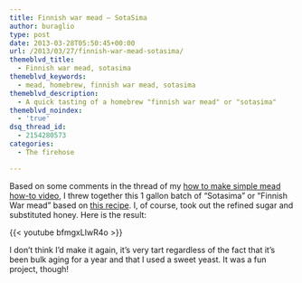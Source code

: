 ```yaml
---
title: Finnish war mead – SotaSima
author: buraglio
type: post
date: 2013-03-28T05:50:45+00:00
url: /2013/03/27/finnish-war-mead-sotasima/
themeblvd_title:
  - Finnish war mead, sotasima
themeblvd_keywords:
  - mead, homebrew, finnish war mead, sotasima
themeblvd_description:
  - A quick tasting of a homebrew "finnish war mead" or "sotasima"
themeblvd_noindex:
  - 'true'
dsq_thread_id:
  - 2154280573
categories:
  - The firehose

---
```

Based on some comments in the thread of my <a href="http://www.nickburaglio.com/2010/01/03/making-mead-a-simple-process/" title="Making mead. A simple process." target="_blank">how to make simple mead how-to video</a>, I threw together this 1 gallon batch of &#8220;Sotasima&#8221; or &#8220;Finnish War mead&#8221; based on <a href="http://matiaswilkman.blogspot.com/2011/04/home-brew-scene.html" target="_blank">this recipe</a>. I, of course, took out the refined sugar and substituted honey. Here is the result:

{{< youtube bfmgxLIwR4o >}}

I don&#8217;t think I&#8217;d make it again, it&#8217;s very tart regardless of the fact that it&#8217;s been bulk aging for a year and that I used a sweet yeast. It was a fun project, though!
